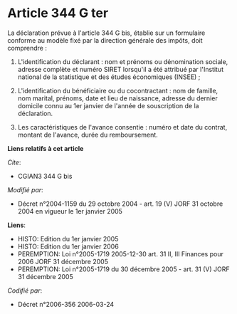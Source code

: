 # Article 344 G ter

La déclaration prévue à l'article 344 G bis, établie sur un formulaire conforme au modèle fixé par la direction générale des
impôts, doit comprendre :

1. L'identification du déclarant : nom et prénoms ou dénomination sociale, adresse complète et numéro SIRET lorsqu'il a été
attribué par l'Institut national de la statistique et des études économiques (INSEE) ;

2. L'identification du bénéficiaire ou du cocontractant : nom de famille, nom marital, prénoms, date et lieu de naissance,
adresse du dernier domicile connu au 1er janvier de l'année de souscription de la déclaration.

3. Les caractéristiques de l'avance consentie : numéro et date du contrat, montant de l'avance, durée du remboursement.

**Liens relatifs à cet article**

_Cite_:

  - CGIAN3 344 G bis

_Modifié par_:

  - Décret n°2004-1159 du 29 octobre 2004 - art. 19 (V) JORF 31 octobre 2004 en vigueur le 1er janvier 2005

**Liens**:

  - HISTO: Edition du 1er janvier 2005
  - HISTO: Edition du 1er janvier 2006
  - PEREMPTION: Loi n°2005-1719 2005-12-30 art. 31 II, III Finances pour 2006 JORF 31 décembre 2005
  - PEREMPTION: Loi n°2005-1719 du 30 décembre 2005 - art. 31 (V) JORF 31 décembre 2005

_Codifié par_:

  - Décret n°2006-356 2006-03-24
